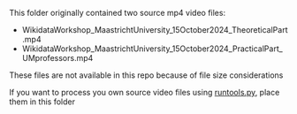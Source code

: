 This folder originally contained two source mp4 video files: 
- WikidataWorkshop_MaastrichtUniversity_15October2024_TheoreticalPart.mp4
- WikidataWorkshop_MaastrichtUniversity_15October2024_PracticalPart_UMprofessors.mp4

These files are not available in this repo because of file size considerations

If you want to process you own source video files using [runtools.py](../runtools.py), place them in this folder